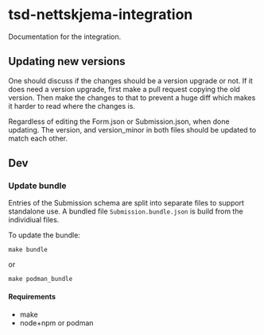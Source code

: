
# tsd-nettskjema-integration

Documentation for the integration.

## Updating new versions
One should discuss if the changes should be a version upgrade or not. If it does need a version upgrade, first make a pull request copying the old version. Then make the changes to that to prevent a huge diff which makes it harder to read where the changes is.

Regardless of editing the Form.json or Submission.json, when done updating. The version, and version_minor in both files should be updated to match each other.

## Dev

### Update bundle

Entries of the Submission schema are split into separate files to support standalone use. A bundled file `Submission.bundle.json` is build from the individiual files.

To update the bundle:

```
make bundle
```

or

```
make podman_bundle
```

#### Requirements

* make
* node+npm or podman
